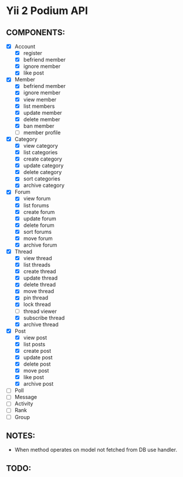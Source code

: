 # Yii 2 Podium API

## COMPONENTS:

- [x] Account
  - [x] register
  - [x] befriend member
  - [x] ignore member
  - [x] like post
- [x] Member
  - [x] befriend member
  - [x] ignore member
  - [x] view member
  - [x] list members
  - [x] update member
  - [x] delete member
  - [x] ban member
  - [ ] member profile
- [x] Category
  - [x] view category
  - [x] list categories
  - [x] create category
  - [x] update category
  - [x] delete category
  - [x] sort categories
  - [x] archive category
- [x] Forum
  - [x] view forum
  - [x] list forums
  - [x] create forum
  - [x] update forum
  - [x] delete forum
  - [x] sort forums
  - [x] move forum
  - [x] archive forum
- [x] Thread
  - [x] view thread
  - [x] list threads
  - [x] create thread
  - [x] update thread
  - [x] delete thread
  - [x] move thread
  - [x] pin thread
  - [x] lock thread
  - [ ] thread viewer
  - [x] subscribe thread
  - [x] archive thread
- [x] Post
  - [x] view post
  - [x] list posts
  - [x] create post
  - [x] update post
  - [x] delete post
  - [x] move post
  - [x] like post
  - [x] archive post
- [ ] Poll
- [ ] Message
- [ ] Activity
- [ ] Rank
- [ ] Group

## NOTES:

- When method operates on model not fetched from DB use handler.

## TODO:


